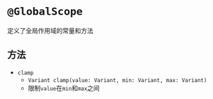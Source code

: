 # `@GlobalScope`

定义了全局作用域的常量和方法

## 方法

* `clamp`
  * `Variant clamp(value: Variant, min: Variant, max: Variant)`
  * 限制`value`在`min`和`max`之间